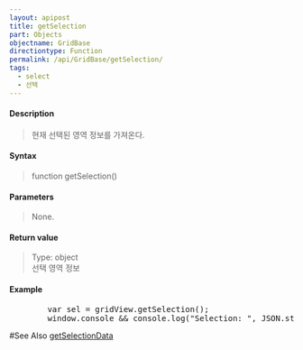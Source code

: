 ```yaml
---
layout: apipost
title: getSelection
part: Objects
objectname: GridBase
directiontype: Function
permalink: /api/GridBase/getSelection/
tags:
  - select
  - 선택
---
```



#### Description

> 현재 선택된 영역 정보를 가져온다.


#### Syntax

> function getSelection()

#### Parameters

> None.

#### Return value

> Type: object  
> 선택 영역 정보

#### Example

<pre class="prettyprint">
        var sel = gridView.getSelection();
        window.console && console.log("Selection: ", JSON.stringify(sel));
</pre>

#See Also
[getSelectionData](/api/GridBase/getSelectionData)